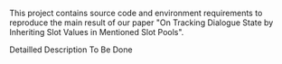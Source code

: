 This project contains source code and environment requirements to reproduce the main result of our paper "On Tracking Dialogue State by Inheriting Slot Values in Mentioned Slot Pools".

Detailled Description To Be Done

